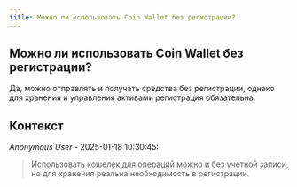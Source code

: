 ```yaml
---
title: Можно ли использовать Coin Wallet без регистрации?
---
```


## Можно ли использовать Coin Wallet без регистрации?

Да, можно отправлять и получать средства без регистрации, однако для хранения и управления активами регистрация обязательна.

## Контекст

_Anonymous User_ - 2025-01-18 10:30:45:

> Использовать кошелек для операций можно и без учетной записи, но для хранения реальна необходимость в регистрации.
